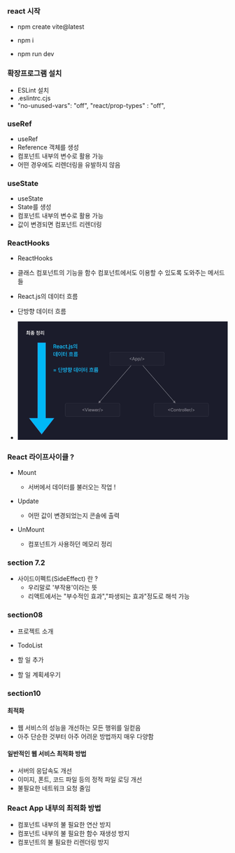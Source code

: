 ### react 시작

- npm create vite@latest

- npm i

- npm run dev

### 확장프로그램 설치

- ESLint 설치
- .eslintrc.cjs
- "no-unused-vars": "off",
  "react/prop-types" : "off",

### useRef

- useRef
- Reference 객체를 생성
- 컴포넌트 내부의 변수로 활용 가능
- 어떤 경우에도 리렌더링을 유발하지 않음

### useState

- useState
- State를 생성
- 컴포넌트 내부의 변수로 활용 가능
- 값이 변경되면 컴포넌트 리렌더링

### ReactHooks

- ReactHooks
- 클래스 컴포넌트의 기능을 함수 컴포넌트에서도 이용할 수 있도록 도와주는 메서드들

- React.js의 데이터 흐름
- 단방향 데이터 흐름
- ![alt text](image.png)

### React 라이프사이클 ?

- Mount

  - 서버에서 데이터를 불러오는 작업 !

- Update

  - 어떤 값이 변경되었는지 콘솔에 출력

- UnMount

  - 컴포넌트가 사용하던 메모리 정리

### section 7.2

- 사이드이펙트(SideEffect) 란 ?
  - 우리말로 '부작용'이라는 뜻
  - 리액트에서는 "부수적인 효과","파생되는 효과"정도로 해석 가능

### section08

- 프로젝트 소개
- TodoList

- 할 일 추가
- 할 일 계획세우기

### section10

#### 최적화

- 웹 서비스의 성능을 개선하는 모든 행위를 일컫음
- 아주 단순한 것부터 아주 어려운 방법까지 매우 다양함

#### 일반적인 웹 서비스 최적화 방법

- 서버의 응답속도 개선
- 이미지, 폰트, 코드 파일 등의 정적 파일 로딩 개선
- 불필요한 네트워크 요청 줄임

### React App 내부의 최적화 방법

- 컴포넌트 내부의 불 필요한 연산 방지
- 컴포넌트 내부의 불 필요한 함수 재생성 방지
- 컴포넌트의 불 필요한 리렌더링 방지

